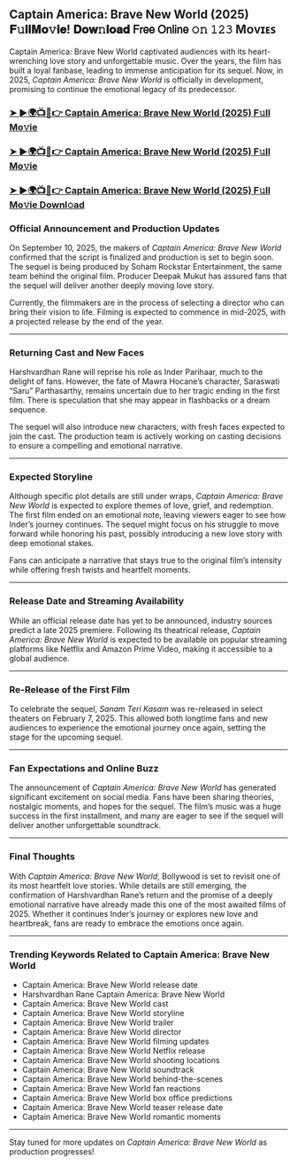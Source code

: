 ##  Captain America: Brave New World (2025) 𝐅𝚞𝐥𝐥𝐌𝐨𝚟𝐢𝐞! 𝐃𝐨𝐰𝚗𝐥𝐨𝐚𝐝 𝖥𝗋𝖾𝖾 𝖮𝗇𝗅𝗂𝗇𝖾 𝚘𝚗 𝟷𝟸𝟹 Mᴏᴠɪᴇꜱ

 Captain America: Brave New World captivated audiences with its heart-wrenching love story and unforgettable music. Over the years, the film has built a loyal fanbase, leading to immense anticipation for its sequel. Now, in 2025, *Captain America: Brave New World* is officially in development, promising to continue the emotional legacy of its predecessor.

### [➤ ►🌍📺📱👉   Captain America: Brave New World (2025) F𝚞ll Mo𝚟ie](https://t.co/esZdfk18FB)

### [➤ ►🌍📺📱👉   Captain America: Brave New World (2025) F𝚞ll Mo𝚟ie](https://t.co/esZdfk18FB)

### [➤ ►🌍📺📱👉   Captain America: Brave New World (2025) F𝚞ll Mo𝚟ie Downl𝚘ad](https://t.co/esZdfk18FB)

### **Official Announcement and Production Updates**

On September 10, 2025, the makers of *Captain America: Brave New World* confirmed that the script is finalized and production is set to begin soon. The sequel is being produced by Soham Rockstar Entertainment, the same team behind the original film. Producer Deepak Mukut has assured fans that the sequel will deliver another deeply moving love story.

Currently, the filmmakers are in the process of selecting a director who can bring their vision to life. Filming is expected to commence in mid-2025, with a projected release by the end of the year.

---

### **Returning Cast and New Faces**

Harshvardhan Rane will reprise his role as Inder Parihaar, much to the delight of fans. However, the fate of Mawra Hocane’s character, Saraswati “Saru” Parthasarthy, remains uncertain due to her tragic ending in the first film. There is speculation that she may appear in flashbacks or a dream sequence.

The sequel will also introduce new characters, with fresh faces expected to join the cast. The production team is actively working on casting decisions to ensure a compelling and emotional narrative.

---

### **Expected Storyline**

Although specific plot details are still under wraps, *Captain America: Brave New World* is expected to explore themes of love, grief, and redemption. The first film ended on an emotional note, leaving viewers eager to see how Inder’s journey continues. The sequel might focus on his struggle to move forward while honoring his past, possibly introducing a new love story with deep emotional stakes.

Fans can anticipate a narrative that stays true to the original film’s intensity while offering fresh twists and heartfelt moments.

---

### **Release Date and Streaming Availability**

While an official release date has yet to be announced, industry sources predict a late 2025 premiere. Following its theatrical release, *Captain America: Brave New World* is expected to be available on popular streaming platforms like Netflix and Amazon Prime Video, making it accessible to a global audience.

---

### **Re-Release of the First Film**

To celebrate the sequel, *Sanam Teri Kasam* was re-released in select theaters on February 7, 2025. This allowed both longtime fans and new audiences to experience the emotional journey once again, setting the stage for the upcoming sequel.

---

### **Fan Expectations and Online Buzz**

The announcement of *Captain America: Brave New World* has generated significant excitement on social media. Fans have been sharing theories, nostalgic moments, and hopes for the sequel. The film’s music was a huge success in the first installment, and many are eager to see if the sequel will deliver another unforgettable soundtrack.

---

### **Final Thoughts**

With *Captain America: Brave New World*, Bollywood is set to revisit one of its most heartfelt love stories. While details are still emerging, the confirmation of Harshvardhan Rane’s return and the promise of a deeply emotional narrative have already made this one of the most awaited films of 2025. Whether it continues Inder’s journey or explores new love and heartbreak, fans are ready to embrace the emotions once again.

---

### **Trending Keywords Related to Captain America: Brave New World**

- Captain America: Brave New World release date  
- Harshvardhan Rane Captain America: Brave New World  
- Captain America: Brave New World cast  
- Captain America: Brave New World storyline  
- Captain America: Brave New World trailer  
- Captain America: Brave New World director  
- Captain America: Brave New World filming updates  
- Captain America: Brave New World Netflix release  
- Captain America: Brave New World shooting locations  
- Captain America: Brave New World soundtrack  
- Captain America: Brave New World behind-the-scenes  
- Captain America: Brave New World fan reactions  
- Captain America: Brave New World box office predictions  
- Captain America: Brave New World teaser release date  
- Captain America: Brave New World romantic moments  

---

Stay tuned for more updates on *Captain America: Brave New World* as production progresses!
